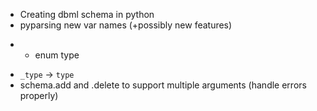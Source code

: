 - Creating dbml schema in python
- pyparsing new var names (+possibly new features)
* - enum type
- `_type` -> `type`
- schema.add and .delete to support multiple arguments (handle errors properly)